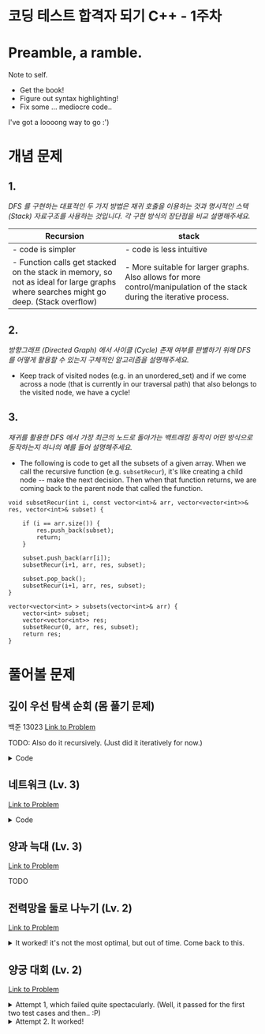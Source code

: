 코딩 테스트 합격자 되기 C++ - 1주차
===

# Preamble, a ramble.

Note to self.
* Get the book!
* Figure out syntax highlighting!
* Fix some ... mediocre code..

I've got a loooong way to go :')

# 개념 문제

## 1.

_DFS 를 구현하는 대표적인 두 가지 방법은 재귀 호출을 이용하는 것과 명시적인 스택 (Stack) 자료구조를 사용하는 것입니다. 각 구현 방식의 장단점을 비교 설명해주세요._

| Recursion | stack |
| --------- | ----- |
| - code is simpler | - code is less intuitive |
| - Function calls get stacked on the stack in memory, so not as ideal for large graphs where searches might go deep. (Stack overflow) | - More suitable for larger graphs. Also allows for more control/manipulation of the stack during the iterative process. |

## 2.

_방향그래프 (Directed Graph) 에서 사이클 (Cycle) 존재 여부를 판별하기 위해 DFS 를 어떻게 활용할 수 있는지 구체적인 알고리즘을 설명해주세요._

- Keep track of visited nodes (e.g. in an unordered_set) and if we come across a node (that is currently in our traversal path) that also belongs to the visited node, we have a cycle!

## 3.

_재귀를 활용한 DFS 에서 가장 최근의 노드로 돌아가는 백트래킹 동작이 어떤 방식으로 동작하는지 하나의 예를 들어 설명해주세요._

- The following is code to get all the subsets of a given array. When we call the recursive function (e.g. `subsetRecur`), it's like creating a child node -- make the next decision. Then when that function returns, we are coming back to the parent node that called the function. 

```
void subsetRecur(int i, const vector<int>& arr, vector<vector<int>>& res, vector<int>& subset) {

    if (i == arr.size()) {
        res.push_back(subset);
        return;
    }
    
    subset.push_back(arr[i]);
    subsetRecur(i+1, arr, res, subset);
    
    subset.pop_back();
    subsetRecur(i+1, arr, res, subset);
}

vector<vector<int> > subsets(vector<int>& arr) {
    vector<int> subset;
    vector<vector<int>> res;
    subsetRecur(0, arr, res, subset);
    return res;
}
```

# 풀어볼 문제

## 깊이 우선 탐색 순회 (몸 풀기 문제)

백준 13023 [Link to Problem](https://www.acmicpc.net/problem/13023)

TODO: Also do it recursively. (Just did it iteratively for now.)

<details>
    <summary>Code</summary>
    
    #include <iostream>
    #include <unordered_map>
    #include <unordered_set>
    #include <stack>
    
    using namespace std;
    
    typedef unordered_set<int> Path;
    
    int main() {
        int n, e;
        cin >> n >> e;
        unordered_map<int, unordered_set<int>> nodes;
        
        for (int i = 0; i < e; i++) {
            int a, b;
            cin >> a >> b;
            nodes[a].insert(b);
            nodes[b].insert(a);
        }
        
        for (int startNode = 0; startNode < n; startNode++) {
            stack<pair<int, Path>> tovisit;
            Path path{startNode};
            tovisit.push(make_pair(startNode, path));
    
            while (!tovisit.empty()) {
                pair<int, Path> curr = tovisit.top();
                tovisit.pop();
        
                Path currPath = curr.second;
                currPath.insert(curr.first);
                if (currPath.size() == 5) {
                    cout << 1 << endl;
                    return 0;
                }
    
                for (int neighbor : nodes[curr.first]) {
                    if (currPath.find(neighbor) == currPath.end()) {
                        tovisit.push(make_pair(neighbor, currPath));
                    }
                }
            }
        }
    
        cout << 0 << endl;    
    }
</details>

## 네트워크 (Lv. 3)

[Link to Problem](https://school.programmers.co.kr/learn/courses/30/lessons/43162)

<details>
    <summary>Code</summary>
    
    #include <string>
    #include <vector>
    #include <unordered_set>
    #include <queue>
    
    using namespace std;
    
    int solution(int n, vector<vector<int>> computers) {
        queue<int> checked;
        unordered_set<int> unvisited;
        for (int i = 0; i < n; i++) {
            unvisited.insert(i);
        }
    
        int ans = 0;
        while (unvisited.size() > 0) {
            int randomElem = -1;
    
            for (int n : unvisited) {
                // TODO: Uhm, fix this.
                // Temp way to get a random elem from the map because I was speeding through this..
                randomElem = n;
                break;
            }
    
            checked.push(randomElem);
            unvisited.erase(randomElem);
    
            while (!checked.empty()) {
                int i = checked.front();
                checked.pop();
                for (int j = 0; j < n; j++) {
                    if (i != j && computers[i][j] == 1 && unvisited.find(j) != unvisited.end()) {
                        checked.push(j);
                        unvisited.erase(j);
                    }
                }
            }
            ans++;
        }
        return ans;
    }
</details>

## 양과 늑대 (Lv. 3)

[Link to Problem](https://school.programmers.co.kr/learn/courses/30/lessons/92343)

TODO

## 전력망을 둘로 나누기 (Lv. 2)

[Link to Problem](https://school.programmers.co.kr/learn/courses/30/lessons/86971)

<details>
    <summary>It worked! it's not the most optimal, but out of time. Come back to this.</summary>
    
    #include <string>
    #include <vector>
    #include <queue>
    #include <unordered_set>
    #include <unordered_map>
    #include <cmath>
    
    using namespace std;
    
    int calcMinDiff(int numNodes, const unordered_map<int, vector<int>>& nodes, const vector<int>& edgeToSkip) {
        const int from = edgeToSkip[0];
        const int to = edgeToSkip[1];
        
        queue<int> tovisit;
        unordered_set<int> visited;
        tovisit.push(1);
        visited.insert(1);
        
        while (!tovisit.empty()) {
            int curr = tovisit.front();
            tovisit.pop();
            
            auto it = nodes.find(curr);
            if (it != nodes.end()) {
                const vector<int>& neighbors = it->second;
                for (int n : neighbors) {
                    if (visited.find(n) == visited.end() &&
                       !((from == curr && to == n) || (from == n && to == curr))) {
                        tovisit.push(n);
                        visited.insert(n);
                    }
                }
            }
        }
        
        int res = numNodes - (2 * visited.size());
        return abs(res);
    }
    
    int solution(int numNodes, vector<vector<int>> wires) {
        unordered_map<int, vector<int>> nodes; // node to a list of all of its neighbors
        for (const auto& edge: wires) {
            int from = edge[0];
            int to = edge[1];
            nodes[from].push_back(to);
            nodes[to].push_back(from);
        }
        
        int minDiff = numNodes;
        
        for (int i = 0; i < wires.size(); i++) {
            int tmp = calcMinDiff(numNodes, nodes, wires[i]);
            if (tmp == 0) {
                return 0;
            } else if (numNodes % 2 == 1 && tmp == 1) {
                return 1;
            }
            if (tmp < minDiff) {
                minDiff = tmp;
            }
        }
        
        return minDiff;
    }
</details>

## 양궁 대회 (Lv. 2)

[Link to Problem](https://school.programmers.co.kr/learn/courses/30/lessons/92342)

<details>
    <summary>Attempt 1, which failed quite spectacularly. (Well, it passed for the first two test cases and then.. :P)</summary>
    
    #include <string>
    #include <vector>
    #include <cmath>
    #include <iostream>
    using namespace std;
    
    bool getNextPossibility(int n, vector<int>& arrows, vector<int>& poss) {
        // for each possibility of arrow arrangement
        for (int i = 0; i < poss.size(); i++) {
            poss[i] = 0;
        }
        
        for (int j = 0; j < arrows.size(); j++) {
            int jthArrowAt = arrows[j];
            poss[jthArrowAt]++;
        }
    
        // increment arrow possibility
        int idx = arrows.size() - 1;
        arrows[idx]++;
        while (idx >= 0 && arrows[idx] == 11) {
            arrows[idx] = 0;
            idx--;
            if (idx >= 0) arrows[idx]++;
        }
        
        return idx < 0;
    }
    
    int calcScoreDiff(const vector<int>& other, const vector<int>& mine) {
        int otherSum = 0;
        int mySum = 0;
        
        for (int i = 0; i < other.size(); i++) {
            if (other[i] == 0 && mine[i] == 0) {
                continue;
            }
            
            int currScore = 10 - i;
            if (other[i] >= mine[i]) {
                otherSum += currScore;
            } else {
                mySum += currScore;
            }
        }
        
        int res = mySum - otherSum;
        if (res == 0) {
            return -1;
        }
        return res;
    }
    
    vector<int> solution(int n, vector<int> info) {
        vector<int> arrows(n, 0);
        vector<int> possibility(11, 0);
        vector<int> answer;
        
        int maxScore = -1;
        bool done = false;
        
        while (!done) {
            done = getNextPossibility(n, arrows, possibility);
            int score = calcScoreDiff(info, possibility);
            if (score > maxScore) {
                // todo: equal
                maxScore = score;
                answer = possibility;
            }
        }
        
        if (maxScore <= 0) {
            return {-1};
        } else {
            return answer;
        }
    }
</details>

<details>
    <summary>Attempt 2. It worked!</summary>

    #include <string>
    #include <vector>
    #include <cmath>
    #include <iostream>
    #include <algorithm>
    using namespace std;

    void recur(const vector<int>& opponentArrows, vector<vector<int>>& res, vector<int> curr, int arrowsRemaining, int idx, int currScore) {
        if (idx == 10) {
            if (currScore > 0) {
                curr[10] = arrowsRemaining;
                curr[11] = currScore;
                res.push_back(curr);
            }
            return;
        }
        
        // POSSIBILITY 1. Don't shoot arrows this round! (me = 0)
        // - we both shoot 0 and 0. nobody gets score for this round.
        // - opponent shoots >0, I shoot nothing. opponent takes this round
        curr[idx] = 0;
        int nextScore = currScore;
        if (opponentArrows[idx] > 0) {
            nextScore = currScore - (10 - idx);
        }
        recur(opponentArrows, res, curr, arrowsRemaining, idx + 1, nextScore);
        
        // POSSIBILITY 2. Shoot 1 more arrow than opponent this round!
        int arrowToUse = opponentArrows[idx] + 1;
        if (arrowToUse <= arrowsRemaining) {
            curr[idx] = arrowToUse;
            recur(opponentArrows, res, curr, arrowsRemaining - arrowToUse, idx + 1, currScore + (10-idx));
        }
    }

    bool compare(const vector<int>& a, const vector<int>& b) {
        for (int i = 10; i >= 0; i--) {
            if (a[i] > b[i]) { return true; }
            else if (a[i] < b[i]) { return false; }
        }
        return true;
    }

    vector<int> solution(int n, vector<int> info) {
        bool print = false;
        vector<vector<int>> res;
        vector<int> currChoice(12, 0);
        
        // Meat of the code. Backtracking!
        recur(info, res, currChoice, n, 0, 0);
        
        // Now find the candidates with max score...
        int maxScore = -1;

        for (int i = 0; i < res.size(); i++) {
            if (res[i][11] > maxScore) {
                maxScore = res[i][11];
            }
        }
        
        if (maxScore == -1) {
            return {-1};
        }
        
        // Among the candidates, return the one that had more arrows that hit the lower points.
        vector<vector<int>> candidates;
        for (int i = 0; i < res.size(); i++) {
            if (res[i][11] == maxScore) {
                candidates.push_back(res[i]);
            }
        }
        
        sort(candidates.begin(), candidates.end(), compare);
        candidates[0].pop_back();
        return candidates[0];
    }
</details>
